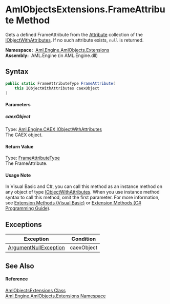 AmlObjectsExtensions.FrameAttribute Method
==========================================
Gets a defined FrameAttribute from the [Attribute][1] collection of the [IObjectWithAttributes][2]. If no such attribute exists, `null` is returned.

  **Namespace:**  [Aml.Engine.AmlObjects.Extensions][3]  
  **Assembly:**  AML.Engine (in AML.Engine.dll)

Syntax
------

```csharp
public static FrameAttributeType FrameAttribute(
	this IObjectWithAttributes caexObject
)
```

#### Parameters

##### *caexObject*
Type: [Aml.Engine.CAEX.IObjectWithAttributes][2]  
The CAEX object.

#### Return Value
Type: [FrameAttributeType][4]  
The FrameAttribute.
#### Usage Note
In Visual Basic and C#, you can call this method as an instance method on any object of type [IObjectWithAttributes][2]. When you use instance method syntax to call this method, omit the first parameter. For more information, see [Extension Methods (Visual Basic)][5] or [Extension Methods (C# Programming Guide)][6].

Exceptions
----------

Exception                  | Condition  
-------------------------- | ---------- 
[ArgumentNullException][7] | caexObject 


See Also
--------

#### Reference
[AmlObjectsExtensions Class][8]  
[Aml.Engine.AmlObjects.Extensions Namespace][3]  

[1]: ../../Aml.Engine.CAEX/IObjectWithAttributes/Attribute.md
[2]: ../../Aml.Engine.CAEX/IObjectWithAttributes/README.md
[3]: ../README.md
[4]: ../../Aml.Engine.AmlObjects/FrameAttributeType/README.md
[5]: https://docs.microsoft.com/dotnet/visual-basic/programming-guide/language-features/procedures/extension-methods
[6]: https://docs.microsoft.com/dotnet/csharp/programming-guide/classes-and-structs/extension-methods
[7]: https://docs.microsoft.com/dotnet/api/system.argumentnullexception
[8]: README.md
[9]: https://www.automationml.org
[10]: ../../icons/logoShade.png